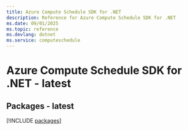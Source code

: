 ```yaml
---
title: Azure Compute Schedule SDK for .NET
description: Reference for Azure Compute Schedule SDK for .NET
ms.date: 09/01/2025
ms.topic: reference
ms.devlang: dotnet
ms.service: computeschedule
---
```

# Azure Compute Schedule SDK for .NET - latest
## Packages - latest
[!INCLUDE [packages](compute-schedule-index.md)]
